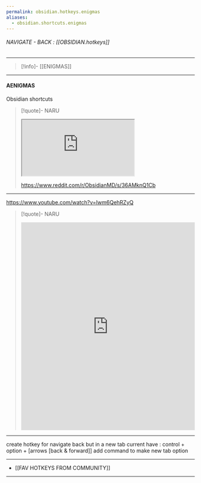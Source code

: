```yaml
---
permalink: obsidian.hotkeys.enigmas
aliases:
  - obsidian.shortcuts.enigmas
---
```


###### NAVIGATE - BACK : [[OBSIDIAN.hotkeys]]
----
>[!info]- [[ENIGMAS]]
----
#### AENIGMAS




Obsidian shortcuts
>[!quote]- NARU
><iframe allowfullscreen allow="accelerometer; autoplay; clipboard-write; encrypted-media; gyroscope; picture-in-picture" src="https://www.reddit.com/r/ObsidianMD/s/36AMknQ1Cb" class="iframe-container iframe-generic"></iframe>
>
>https://www.reddit.com/r/ObsidianMD/s/36AMknQ1Cb

------



https://www.youtube.com/watch?v=Iwm6QehRZyQ
>[!quote]- NARU
><iframe allowfullscreen src="https://www.youtube.com/embed/Iwm6QehRZyQ" width="100%" height="555" frameborder="0" allow="accelerometer; autoplay; clipboard-write; encrypted-media; gyroscope; picture-in-picture" ></iframe>

-----


create hotkey for navigate back but in a new tab
 current have : control + option + [arrows [back & forward]] 
	 add command to make new tab option

-----

- [[FAV HOTKEYS FROM COMMUNITY]]


----
